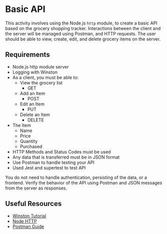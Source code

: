 # Basic API

This activity involves using the Node.js `http` module, to create a basic API based on the grocery shopping tracker. Interactions between the client and the server will be managed using Postman, and HTTP requests. The user should be able to view, create, edit, and delete grocery items on the server.

## Requirements

- Node.js http module server
- Logging with Winston
- As a client, you must be able to:
    - View the grocery list
        - GET
    - Add an Item
        - POST
    - Edit an Item
        - PUT
    - Delete an Item
        - DELETE
- The Item
    - Name
    - Price
    - Quantity
    - Purchased
- HTTP Methods and Status Codes must be used
- Any data that is transferred must be in JSON format
- Use Postman to handle testing your API
- Used Jest and supertest to test API

You do not need to handle authentication, persisting of the data, or a frontend. Verify the behavior of the API using Postman and JSON messages from the server as responses.

## Useful Resources

- [Winston Tutorial](https://stackify.com/winston-logging-tutorial/)
- [Node HTTP](https://nodejs.org/en/docs/guides/anatomy-of-an-http-transaction)
- [Postman Guide](https://learning.postman.com/docs/getting-started/overview/)